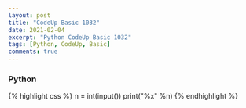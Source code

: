 ```yaml
---
layout: post
title: "CodeUp Basic 1032"
date: 2021-02-04
excerpt: "Python CodeUp Basic 1032"
tags: [Python, CodeUp, Basic]
comments: true
---
```


### Python
{% highlight css %}
n = int(input())
print("%x" %n)
{% endhighlight %}